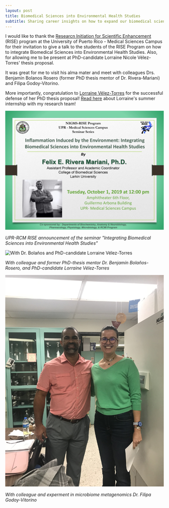 ```yaml
---
layout: post
title: Biomedical Sciences into Environmental Health Studies
subtitle: Sharing career insights on how to expand our biomedical sciences training
---
```


<p>I would like to thank the <a href="http://mbrs-rise.rcm.upr.edu/" target="_blank"> Researcn Initiation for Scientific Enhancement</a> (RISE) program at the University of Puerto Rico - Medical Sciences Campus for their invitation to give a talk to the students of the RISE Program on how to integrate Biomedical Sciences into Environmental Health Studies. Also, for allowing me to be present at PhD-candidate Lorraine Nicole Vélez-Torres' thesis proposal.</p>

It was great for me to visit his alma mater and meet with colleagues Drs. Benjamin Bolanos Rosero (former PhD thesis mentor of Dr. Rivera-Mariani) and Filipa Godoy-Vitorino.

More importantly, congratulation to <a href="https://www.riplrt.com/members/#Past%20members%20of%20the%20RIPLRT" target="_blank">Lorraine Vélez-Torres</a> for the successful defense of her PhD thesis proposal! <a href="https://www.riplrt.com/2019-07-05-my-experience-at-riplrt/" target="_blank">Read here</a> about Lorraine's summer internship with my research team! 

<img src="/img/upr-rcm-rise.jpg" alt="UPR-RCM RISE Announcement Dr. Rivera-Mariani" class="inline"/>

<i> UPR-RCM RISE announcement of the seminar "Integrating Biomedical Sciences into Environmental Health Studies"</i>

<img src="/img/bolaonos-lorraine-ferm.jpg" alt="With Dr. Bolaños and PhD-candidate Lorraine Vélez-Torres" class="inline"/>

<i> With colleague and former PhD-thesis mentor Dr. Benjamín Bolaños-Rosero, and PhD-candidate Lorraine Vélez-Torres</i>

<img src="/img/ferm-filipa.jpg" alt="With Dr. Bolaños and PhD-candidate Lorraine Vélez-Torres" class="inline"/>

<i> With colleague and experment in microbiome metagenomics Dr. Filipa Godoy-Vitorino</i>